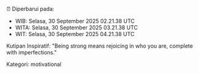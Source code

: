 ⏰ Diperbarui pada:
- WIB: Selasa, 30 September 2025 02.21.38 UTC
- WITA: Selasa, 30 September 2025 03.21.38 UTC
- WIT: Selasa, 30 September 2025 04.21.38 UTC

Kutipan Inspiratif:
"Being strong means rejoicing in who you are, complete with imperfections."


Kategori: motivational

